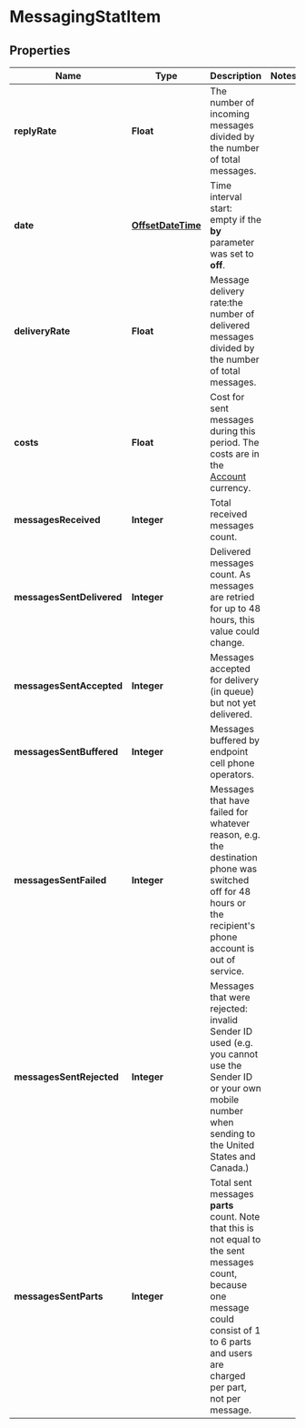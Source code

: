 
# MessagingStatItem

## Properties
Name | Type | Description | Notes
------------ | ------------- | ------------- | -------------
**replyRate** | **Float** | The number of incoming messages divided by the number of total messages. | 
**date** | [**OffsetDateTime**](OffsetDateTime.md) | Time interval start: empty if the **by** parameter was set to **off**.  | 
**deliveryRate** | **Float** | Message delivery rate:the number of delivered messages divided by the number of total messages. | 
**costs** | **Float** | Cost for sent messages during this period. The costs are in the [Account](https://docs.textmagic.com/#tag/User) currency.  | 
**messagesReceived** | **Integer** | Total received messages count. | 
**messagesSentDelivered** | **Integer** | Delivered messages count. As messages are retried for up to 48 hours, this value could change. | 
**messagesSentAccepted** | **Integer** | Messages accepted for delivery (in queue) but not yet delivered. | 
**messagesSentBuffered** | **Integer** | Messages buffered by endpoint cell phone operators. | 
**messagesSentFailed** | **Integer** | Messages that have failed for whatever reason, e.g. the destination phone was switched off for 48 hours or the recipient&#39;s phone account is out of service. | 
**messagesSentRejected** | **Integer** | Messages that were rejected: invalid Sender ID used (e.g. you cannot use the Sender ID or your own mobile number when sending to the United States and Canada.)  | 
**messagesSentParts** | **Integer** | Total sent messages **parts** count. Note that this is not equal to the sent messages count, because one message could consist of 1 to 6 parts and users are charged per part, not per message. | 




